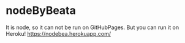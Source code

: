 # nodeByBeata

It is node, so it can not be run on GitHubPages. But you can run it on Heroku! 
https://nodebea.herokuapp.com/
